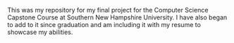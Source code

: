 This was my repository for my final project for the Computer Science Capstone Course at Southern New Hampshire University. I have also began to add to it since graduation and am including it with my resume to showcase my abilities.

